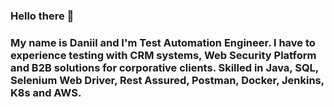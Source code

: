 ### Hello there 👋
### My name is Daniil and I'm Test Automation Engineer. I have to experience testing with CRM systems, Web Security Platform and B2B solutions for corporative clients. Skilled in Java, SQL, Selenium Web Driver, Rest Assured, Postman, Docker, Jenkins, K8s and AWS. 
<!--
**assa167/assa167** is a ✨ _special_ ✨ repository because its `README.md` (this file) appears on your GitHub profile.

Here are some ideas to get you started:

- 🔭 I’m currently working on Su
- 🌱 I’m currently learning ...
- 👯 I’m looking to collaborate on ...
- 🤔 I’m looking for help with ...
- 💬 Ask me about ...
- 📫 How to reach me: ...
- 😄 Pronouns: ...
- ⚡ Fun fact: ...
-->
